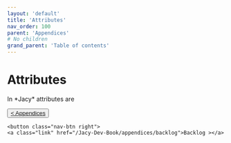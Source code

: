```yaml
---
layout: 'default'
title: 'Attributes'
nav_order: 100
parent: 'Appendices'
# No children
grand_parent: 'Table of contents'
---
```


# Attributes

In \*Jacy\* attributes are
<div class="nav-btn-block">
    <button class="nav-btn left">
    <a class="link" href="/Jacy-Dev-Book/appendices/index.html">< Appendices</a>
</button>

    <button class="nav-btn right">
    <a class="link" href="/Jacy-Dev-Book/appendices/backlog">Backlog ></a>
</button>

</div>
